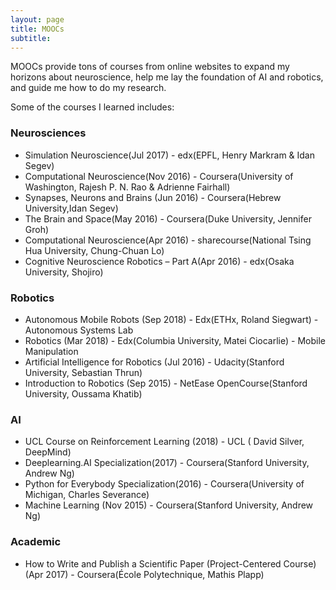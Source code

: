 ```yaml
---
layout: page
title: MOOCs
subtitle: 
---
```


MOOCs provide tons of courses from online websites to expand my horizons about neuroscience, 
help me lay the foundation of AI and robotics, and guide me how to do my research.

Some of the courses I learned includes:

### Neurosciences
- Simulation Neuroscience(Jul 2017) - edx(EPFL, Henry Markram & Idan Segev)
- Computational Neuroscience(Nov 2016) - Coursera(University of Washington, Rajesh P. N. Rao & Adrienne Fairhall)
- Synapses, Neurons and Brains (Jun 2016) - Coursera(Hebrew University,Idan Segev)
- The Brain and Space(May 2016) - Coursera(Duke University,  Jennifer Groh)
- Computational Neuroscience(Apr 2016) - sharecourse(National Tsing Hua University, Chung-Chuan Lo)
- Cognitive Neuroscience Robotics – Part A(Apr 2016) - edx(Osaka University, Shojiro)

### Robotics
- Autonomous Mobile Robots (Sep 2018) - Edx(ETHx, Roland Siegwart) - Autonomous Systems Lab
- Robotics (Mar 2018) - Edx(Columbia University, Matei Ciocarlie) - Mobile Manipulation
- Artificial Intelligence for Robotics (Jul 2016) - Udacity(Stanford University, Sebastian Thrun)
- Introduction to Robotics (Sep 2015) - NetEase OpenCourse(Stanford University, Oussama Khatib)

### AI
- UCL Course on Reinforcement Learning (2018) - UCL ( David Silver, DeepMind)
- Deeplearning.AI Specialization(2017) - Coursera(Stanford University, Andrew Ng)
- Python for Everybody Specialization(2016) - Coursera(University of Michigan, Charles Severance)
- Machine Learning (Nov 2015) -  Coursera(Stanford University, Andrew Ng)

### Academic
- How to Write and Publish a Scientific Paper (Project-Centered Course)(Apr 2017) - Coursera(École Polytechnique, Mathis Plapp)



